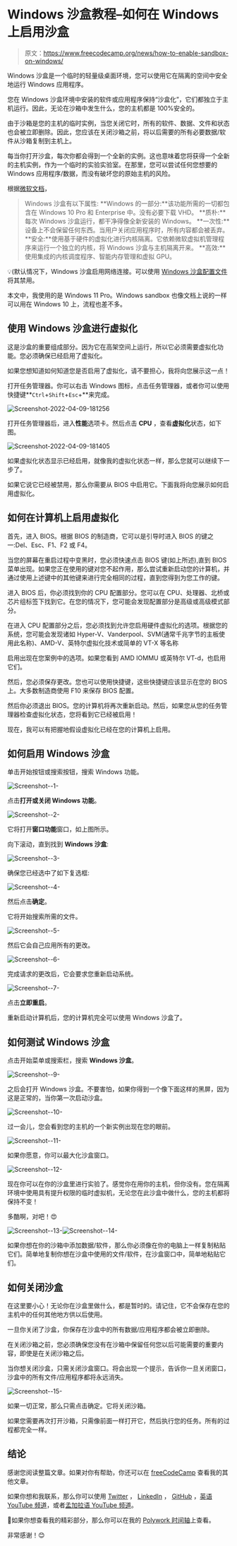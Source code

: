 # Windows 沙盒教程–如何在 Windows 上启用沙盒

> 原文：<https://www.freecodecamp.org/news/how-to-enable-sandbox-on-windows/>

Windows 沙盒是一个临时的轻量级桌面环境，您可以使用它在隔离的空间中安全地运行 Windows 应用程序。

您在 Windows 沙盒环境中安装的软件或应用程序保持“沙盒化”，它们都独立于主机运行。因此，无论在沙箱中发生什么，您的主机都是 100%安全的。

由于沙箱是您的主机的临时实例，当您关闭它时，所有的软件、数据、文件和状态也会被立即删除。因此，您应该在关闭沙箱之前，将以后需要的所有必要数据/软件从沙箱复制到主机上。

每当你打开沙盒，每次你都会得到一个全新的实例。这也意味着您将获得一个全新的主机实例，作为一个临时的实验实验室。在那里，您可以尝试任何您想要的 Windows 应用程序/数据，而没有破坏您的原始主机的风险。

根据[微软文档](https://docs.microsoft.com/en-us/windows/security/threat-protection/windows-sandbox/windows-sandbox-overview)，

> Windows 沙盒有以下属性:
> **Windows 的一部分:**该功能所需的一切都包含在 Windows 10 Pro 和 Enterprise 中。没有必要下载 VHD。
> **质朴:**每次 Windows 沙盒运行，都干净得像全新安装的 Windows。
> **一次性:**设备上不会保留任何东西。当用户关闭应用程序时，所有内容都会被丢弃。
> **安全:**使用基于硬件的虚拟化进行内核隔离。它依赖微软虚拟机管理程序来运行一个独立的内核，将 Windows 沙盒与主机隔离开来。
> **高效:**使用集成的内核调度程序、智能内存管理和虚拟 GPU。

💡(默认情况下，Windows 沙盒启用网络连接。可以使用 [Windows 沙盒配置文件](https://docs.microsoft.com/en-us/windows/security/threat-protection/windows-sandbox/windows-sandbox-configure-using-wsb-file#networking)将其禁用。

本文中，我使用的是 Windows 11 Pro。Windows sandbox 也像文档上说的一样可以用在 Windows 10 上，流程也差不多。

## 使用 Windows 沙盒进行虚拟化

这是沙盒的重要组成部分。因为它在高架空间上运行，所以它必须需要虚拟化功能。您必须确保已经启用了虚拟化。

如果您想知道如何知道您是否启用了虚拟化，请不要担心，我将向您展示这一点！

打开任务管理器。你可以右击 Windows 图标，点击任务管理器，或者你可以使用快捷键**`Ctrl`+`Shift`+`Esc`+**来完成。

![Screenshot-2022-04-09-181256](img/33f623fed1ef8fb755661f0941a0371b.png)

打开任务管理器后，进入**性能**选项卡。然后点击 **CPU** ，查看**虚拟化**状态，如下图。

![Screenshot-2022-04-09-181405](img/b416fcb398493b78cd7e3f5530762f8e.png)

如果虚拟化状态显示已经启用，就像我的虚拟化状态一样，那么您就可以继续下一步了。

如果它说它已经被禁用，那么你需要从 BIOS 中启用它。下面我将向您展示如何启用虚拟化。

## 如何在计算机上启用虚拟化

首先，进入 BIOS。根据 BIOS 的制造商，它可以是引导时进入 BIOS 的键之一:Del、Esc、F1、F2 或 F4。

当您的屏幕在重启过程中变黑时，您必须快速点击 BIOS 键(如上所述),直到 BIOS 菜单出现。如果您正在使用的键对您不起作用，那么尝试重新启动您的计算机，并通过使用上述键中的其他键来进行完全相同的过程，直到您得到为您工作的键。

进入 BIOS 后，你必须找到你的 CPU 配置部分。您可以在 CPU、处理器、北桥或芯片组标签下找到它。在您的情况下，您可能会发现配置部分是高级或高级模式部分。

在进入 CPU 配置部分之后，您必须找到允许您启用硬件虚拟化的选项。根据您的系统，您可能会发现诸如 Hyper-V、Vanderpool、SVM(通常千兆字节的主板使用此名称)、AMD-V、英特尔虚拟化技术或简单的 VT-X 等名称

启用出现在您案例中的选项。如果您看到 AMD IOMMU 或英特尔 VT-d，也启用它们。

然后，您必须保存更改。您也可以使用快捷键，这些快捷键应该显示在您的 BIOS 上。大多数制造商使用 F10 来保存 BIOS 配置。

然后你必须退出 BIOS。您的计算机将再次重新启动。然后，如果您从您的任务管理器检查虚拟化状态，您将看到它已经被启用！

现在，我可以有把握地假设虚拟化已经在您的计算机上启用。

## 如何启用 Windows 沙盒

单击开始按钮或搜索按钮，搜索 Windows 功能。

![Screenshot--1-](img/5710f9c2414bfa5ead8976ec18c59a36.png)

点击**打开或关闭 Windows 功能**。

![Screenshot--2-](img/406b4455a54dcb3240a44bf8b82449b7.png)

它将打开**窗口功能**窗口，如上图所示。

向下滚动，直到找到 **Windows 沙盒**:

![Screenshot--3-](img/37ff468751be48ea9f57aaf8a9566cbd.png)

确保您已经选中了如下复选框:

![Screenshot--4-](img/d96997a474594434f3f308edb6eab31d.png)

然后点击**确定**。

它将开始搜索所需的文件。

![Screenshot--5-](img/6101ddd0c1569d095877e4b4bd018308.png)

然后它会自己应用所有的更改。

![Screenshot--6-](img/d0a8c836d8e7bee373ab7d386037e235.png)

完成请求的更改后，它会要求您重新启动系统。

![Screenshot--7-](img/b45259494e13d59dced712d2e4d273bb.png)

点击**立即重启**。

重新启动计算机后，您的计算机完全可以使用 Windows 沙盒了。

## 如何测试 Windows 沙盒

点击开始菜单或搜索栏，搜索 **Windows 沙盒**。

![Screenshot--9-](img/a390f8e7d3ea5bc67f426c4bbd51b405.png)

之后会打开 Windows 沙盒。不要害怕，如果你得到一个像下面这样的黑屏，因为这是正常的，当你第一次启动沙盒。

![Screenshot--10-](img/7c52da636ee5ce6a8c08cb6fc8899f12.png)

过一会儿，您会看到您的主机的一个新实例出现在您的眼前。

![Screenshot--11-](img/a174442b19fadc733a1d9df02d4f3a6c.png)

如果你愿意，你可以最大化沙盒窗口。

![Screenshot--12-](img/67e7867c80f2b003c04ca2e03982f25e.png)

现在你可以在你的沙盒里进行实验了。感觉你在用你的主机，但你没有。您在隔离环境中使用具有提升权限的临时虚拟机，无论您在此沙盒中做什么，您的主机都将保持不变！

多酷啊，对吧！😍

![Screenshot--13-](img/3fc5fb2744158ff23062e4eaa7b3d7ed.png)![Screenshot--14-](img/4389ba36d36deb8818a8328377228e24.png)

如果你想在你的沙箱中添加数据/软件，那么你必须像在你的电脑上一样复制粘贴它们。简单地复制你想在沙盒中使用的文件/软件，在沙盒窗口中，简单地粘贴它们。

## 如何关闭沙盒

在这里要小心！无论你在沙盒里做什么，都是暂时的。请记住，它不会保存在您的主机中的任何其他地方供以后使用。

一旦你关闭了沙盒，你保存在沙盒中的所有数据/应用程序都会被立即删除。

在关闭沙箱之前，您必须确保您没有在沙箱中保留任何您以后可能需要的重要内容，即使是在关闭沙箱之后。

当你想关闭沙盒，只需关闭沙盒窗口。将会出现一个提示，告诉你一旦关闭窗口，沙盒中的所有文件/应用程序都将永远消失。

![Screenshot--15-](img/f7356cb115f3affc50f1ff5794fc6505.png)

如果一切正常，那么只需点击确定。它将关闭沙箱。

如果您需要再次打开沙箱，只需像前面一样打开它，然后执行您的任务。所有的过程都完全一样。

## 结论

感谢您阅读整篇文章。如果对你有帮助，你还可以在 [freeCodeCamp](https://www.freecodecamp.org/news/author/fahimbinamin/) 查看我的其他文章。

如果你想和我联系，那么你可以使用 [Twitter](https://twitter.com/Fahim_FBA) ， [LinkedIn](https://www.linkedin.com/in/fahimfba/) ， [GitHub](https://github.com/FahimFBA) ，[英语 YouTube 频道](https://www.youtube.com/channel/UCG97GCUifMS2Vm28tgXQi0Q)，或者[孟加拉语 YouTube 频道](https://www.youtube.com/channel/UCEF4lxmpBKV2oYCSFH6ExIQ)。

💫如果你想查看我的精彩部分，那么你可以在我的 [Polywork 时间轴](https://www.polywork.com/fahimbinamin)上查看。

非常感谢！😊